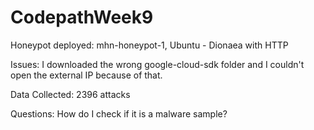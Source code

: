 # CodepathWeek9

Honeypot deployed: 
mhn-honeypot-1, Ubuntu - Dionaea with HTTP

Issues:
I downloaded the wrong google-cloud-sdk folder and I couldn't open the external IP because of that.

Data Collected: 
2396 attacks

Questions:
How do I check if it is a malware sample?
